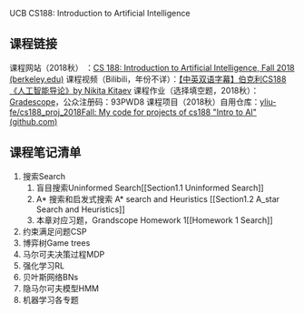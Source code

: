 UCB CS188: Introduction to Artificial Intelligence

## 课程链接
课程网站（2018秋） ：[CS 188: Introduction to Artificial Intelligence, Fall 2018 (berkeley.edu)](https://inst.eecs.berkeley.edu/~cs188/fa18/index.html)
课程视频（Bilibili，年份不详）：[【中英双语字幕】伯克利CS188《人工智能导论》by Nikita Kitaev](https://www.bilibili.com/video/BV1r3411p7H8/)
课程作业（选择填空题，2018秋）：[Gradescope](https://www.gradescope.com/courses/33660)，公众注册码：93PWD8
课程项目（2018秋）自用仓库：[yliu-fe/cs188_proj_2018Fall: My code for projects of cs188 "Intro to AI" (github.com)](https://github.com/yliu-fe/cs188_proj_2018Fall)

## 课程笔记清单

1. 搜索Search
	1. 盲目搜索Uninformed Search[[Section1.1 Uninformed Search]]
	2. A* 搜索和启发式搜索 A* search and Heuristics [[Section1.2 A_star Search and Heuristics]]
	3. 本章对应习题，Grandscope Homework 1[[Homework 1 Search]]
2. 约束满足问题CSP
3. 博弈树Game trees
4. 马尔可夫决策过程MDP
5. 强化学习RL
6. 贝叶斯网络BNs
7. 隐马尔可夫模型HMM
8. 机器学习各专题


